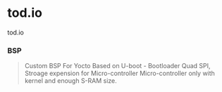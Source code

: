 # tod.io
tod.io


### BSP
> Custom BSP For Yocto
> Based on U-boot - Bootloader
> Quad SPI, Stroage expension for Micro-controller
> Micro-controller only with kernel and enough S-RAM size.
